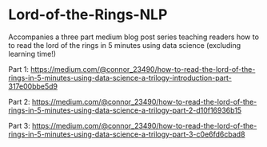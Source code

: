 # Lord-of-the-Rings-NLP
Accompanies a three part medium blog post series teaching readers how to to read the lord of the rings in 5 minutes using data science (excluding learning time!)

Part 1: https://medium.com/@connor_23490/how-to-read-the-lord-of-the-rings-in-5-minutes-using-data-science-a-trilogy-introduction-part-317e00bbe5d9  
  
Part 2: https://medium.com/@connor_23490/how-to-read-the-lord-of-the-rings-in-5-minutes-using-data-science-a-trilogy-part-2-d10f16936b15  
  
Part 3: https://medium.com/@connor_23490/how-to-read-the-lord-of-the-rings-in-5-minutes-using-data-science-a-trilogy-part-3-c0e6fd6cbad8  
